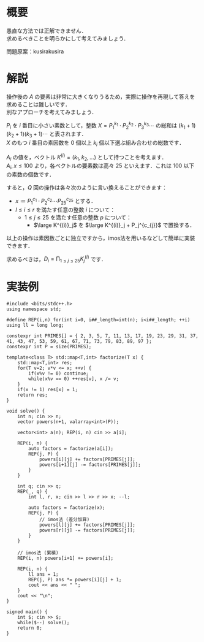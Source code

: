 # 概要
愚直な方法では正解できません．  
求めるべきことを明らかにして考えてみましょう．

問題原案：kusirakusira

# 解説
操作後の $A$ の要素は非常に大きくなりうるため，実際に操作を再現して答えを求めることは難しいです．  
別なアプローチを考えてみましょう．  

$P_i$ を $i$ 番目に小さい素数として，整数 $X = P_1^{k_1} \cdot P_2^{k_2} \cdot P_3^{k_3} \cdots$ の総和は $(k_1 + 1) (k_2 + 1) (k_3 + 1) \cdots$ と表されます．  
$X$ のもつ $i$ 番目の素因数を $0$ 個以上 $k_i$ 個以下選ぶ組み合わせの総数です．

$A_i$ の値を，ベクトル $K^{(i)} = (k_1, k_2, \ldots)$ として持つことを考えます．  
$A_i, x \leq 100$ より，各ベクトルの要素数は高々 $25$ といえます．これは $100$ 以下の素数の個数です．  

すると，$Q$ 回の操作は各々次のように言い換えることができます：
- $x \coloneqq P_1^{c_1} \cdot P_2^{c_2} \cdots P_{25}^{c_{25}}$ とする．
- $l \leq i \leq r$ を満たす任意の整数 $i$ について：
    - $1 \leq j \leq 25$ を満たす任意の整数 $p$ について：
        - $\large K^{(i)}_j$ を $\large K^{(i)}_j + P_j^{c_{j}}$ で置換する．

以上の操作は素因数ごとに独立ですから，imos法を用いるなどして簡単に実装できます．  

求めるべきは，$\displaystyle D_i = \prod_{1 \leq j \leq 25} K^{(i)}_j$ 
です．

# 実装例
```cpp:C++
#include <bits/stdc++.h>
using namespace std;

#define REP(i,n) for(int i=0, i##_length=int(n); i<i##_length; ++i)
using ll = long long;

constexpr int PRIMES[] = { 2, 3, 5, 7, 11, 13, 17, 19, 23, 29, 31, 37, 41, 43, 47, 53, 59, 61, 67, 71, 73, 79, 83, 89, 97 };
constexpr int P = size(PRIMES);

template<class T> std::map<T,int> factorize(T x) {
    std::map<T,int> res;
    for(T v=2; v*v <= x; ++v) {
        if(x%v != 0) continue;
        while(x%v == 0) ++res[v], x /= v;
    }
    if(x != 1) res[x] = 1;
    return res;
}

void solve() {
    int n; cin >> n;
    vector powers(n+1, valarray<int>(P));

    vector<int> a(n); REP(i, n) cin >> a[i];

    REP(i, n) {
        auto factors = factorize(a[i]);
        REP(j, P) {
            powers[i][j] += factors[PRIMES[j]];
            powers[i+1][j] -= factors[PRIMES[j]];
        }
    }

    int q; cin >> q;
    REP(_, q) {
        int l, r, x; cin >> l >> r >> x; --l;

        auto factors = factorize(x);
        REP(j, P) {
            // imos法 (差分加算)
            powers[l][j] += factors[PRIMES[j]];
            powers[r][j] -= factors[PRIMES[j]];
        }
    }

    // imos法 (累積)
    REP(i, n) powers[i+1] += powers[i];

    REP(i, n) {
        ll ans = 1;
        REP(j, P) ans *= powers[i][j] + 1;
        cout << ans << " ";
    }
    cout << "\n";
}

signed main() {
    int $; cin >> $;
    while($--) solve();
    return 0;
}
```
